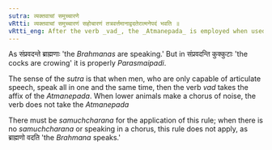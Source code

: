 ```yaml
---
sutra: व्यक्तवाचां समुच्चारणे
vRtti: व्यक्तवाचां समुच्चारणं सहोचारणं तत्रवर्त्तमानाद्वदतेरात्मनेपदं भवति ॥
vRtti_eng: After the verb _vad_, the _Atmanepada_ is employed when used in the sense of "speaking articulately in a similar manner."
---
```

As संप्रवदन्ते ब्राह्मणाः 'the _Brahmanas_ are speaking.' But in संप्रवदन्ति कुक्कुटाः 'the cocks are crowing' it is properly _Parasmaipadi_.

The sense of the _sutra_ is that when men, who are only capable of articulate speech, speak all in one and the same time, then the verb _vad_ takes the affix of the _Atmanepada_. When lower animals make a chorus of noise, the verb does not take the _Atmanepada_

There must be _samuchcharana_ for the application of this rule; when there is no _samuchcharana_ or speaking in a chorus, this rule does not apply, as ब्राह्मणो वदति 'the _Brahmana_ speaks.'
